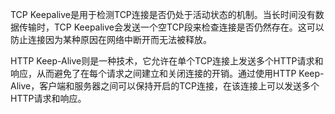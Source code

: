 TCP Keepalive是用于检测TCP连接是否仍处于活动状态的机制。当长时间没有数据传输时，TCP Keepalive会发送一个空TCP段来检查连接是否仍然存在。这可以防止连接因为某种原因在网络中断开而无法被释放。

HTTP Keep-Alive则是一种技术，它允许在单个TCP连接上发送多个HTTP请求和响应，从而避免了在每个请求之间建立和关闭连接的开销。通过使用HTTP Keep-Alive，客户端和服务器之间可以保持开启的TCP连接，在该连接上可以发送多个HTTP请求和响应。